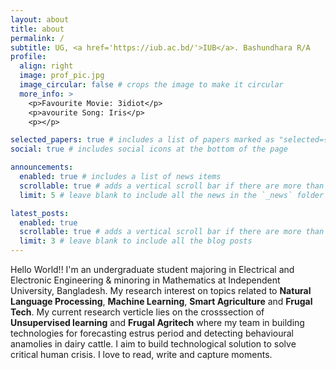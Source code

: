 ```yaml
---
layout: about
title: about
permalink: /
subtitle: UG, <a href='https://iub.ac.bd/'>IUB</a>. Bashundhara R/A
profile:
  align: right
  image: prof_pic.jpg
  image_circular: false # crops the image to make it circular
  more_info: >
    <p>Favourite Movie: 3idiot</p>
    <p>avourite Song: Iris</p>
    <p></p>

selected_papers: true # includes a list of papers marked as "selected={true}"
social: true # includes social icons at the bottom of the page

announcements:
  enabled: true # includes a list of news items
  scrollable: true # adds a vertical scroll bar if there are more than 3 news items
  limit: 5 # leave blank to include all the news in the `_news` folder

latest_posts:
  enabled: true
  scrollable: true # adds a vertical scroll bar if there are more than 3 new posts items
  limit: 3 # leave blank to include all the blog posts
---
```


Hello World!! I'm an undergraduate student majoring in Electrical and Electronic Engineering & minoring in Mathematics at Independent University, Bangladesh. My research interest on topics related to **Natural Language Processing**, **Machine Learning**, **Smart Agriculture** and **Frugal Tech**. My current research verticle lies on the crosssection of **Unsupervised learning** and **Frugal Agritech** where my team in building technologies for forecasting estrus period and detecting behavioural anamolies in dairy cattle. I aim to build technological solution to solve critical human crisis. I love to read, write and capture moments. 


